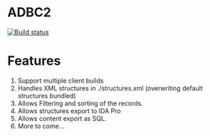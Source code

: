 ADBC2
=====

[![Build status](https://ci.appveyor.com/api/projects/status/w3u4t4k9vmohle1c)](https://ci.appveyor.com/project/Warpten/adbc2)

Features
====

1. Support multiple client builds
2. Handles XML structures in ./structures.xml (overwriting default structures bundled)
3. Allows Filtering and sorting of the records.
4. Allows structures export to IDA Pro
5. Allows content export as SQL.
6. More to come...

